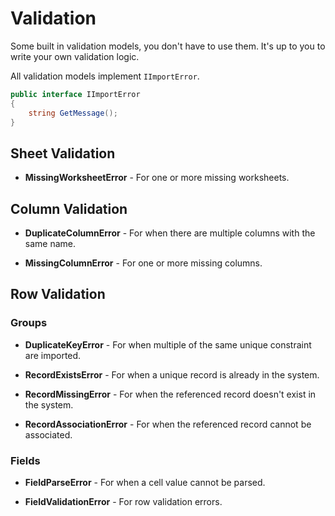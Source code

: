 # Validation

Some built in validation models, you don't have to use them.
It's up to you to write your own validation logic.

All validation models implement `IImportError`.

```csharp
public interface IImportError
{
    string GetMessage();
}
```

## Sheet Validation

- **MissingWorksheetError** - For one or more missing worksheets.

## Column Validation

- **DuplicateColumnError** - For when there are multiple columns with the same name.

- **MissingColumnError** - For one or more missing columns.

## Row Validation

### Groups

- **DuplicateKeyError** - For when multiple of the same unique constraint are imported.

- **RecordExistsError** - For when a unique record is already in the system.

- **RecordMissingError** - For when the referenced record doesn't exist in the system.

- **RecordAssociationError** - For when the referenced record cannot be associated.

### Fields

- **FieldParseError** - For when a cell value cannot be parsed.

- **FieldValidationError** - For row validation errors.